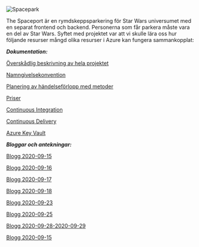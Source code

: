 ![Spacepark](https://pgbsnh19.github.io/molnapplikationer/assets/images/spacepark.jpg)

[Spacepark Project]: https://pgbsnh19.github.io/molnapplikationer/project_cloud_spaceport.html	"Github"

The Spaceport är en rymdskeppsparkering för Star Wars universumet med en separat frontend och backend. Personerna som får parkera måste vara en del av Star Wars. Syftet med projektet var att vi skulle lära oss hur följande resurser mångd olika resurser i Azure kan fungera sammankopplat:



***Dokumentation:***

[Överskådlig beskrivning av hela projektet](Dokumentation/The%20Spacepark.md)

[Namngivelsekonvention](Dokumentation/Namngivelsekonvention.md)

[Planering av händelseförlopp med metoder](Dokumentation/SpacePark%20-%20Planering%20av%20händelseförlopp%20med%20metoder.md)

[Priser](Dokumentation/Priser.md)

[Continuous Integration](Dokumentation/CI%20Pipeline.md)

[Continuous Delivery](Dokumentation/CD%20Pipeline.md)

[Azure Key Vault](Dokumentation/Key%20Vault.md)



***Bloggar och antekningar:***

[Blogg 2020-09-15](Dokumentation/Blogg/Blogg%202020-09-15.md)

[Blogg 2020-09-16](Dokumentation/Blogg/Blogg%202020-09-16.md)

[Blogg 2020-09-17](Dokumentation/Blogg/Blogg%202020-09-17.md)

[Blogg 2020-09-18](Dokumentation/Blogg/Blogg%202020-09-18.md)

[Blogg 2020-09-23](Dokumentation/Blogg/Blogg%202020-09-23.md)

[Blogg 2020-09-25](Dokumentation/Blogg/Blogg%202020-09-25.md)

[Blogg 2020-09-28-2020-09-29](Dokumentation/Blogg/Blogg%202020-09-28_2020-09-29)

[Blogg 2020-09-15](Dokumentation/Blogg/Inför%20Standup%20måndag%2021-09-2020.md)
